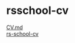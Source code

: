 # rsschool-cv
[CV.md](https://github.com/Zuxriddin-mat/rsschool-cv/blob/gh-pages/cv.md)
<br>
[rs-school-cv](https://zuxriddin-mat.github.com/Zuxriddin-mat/rsschool-cv/)
